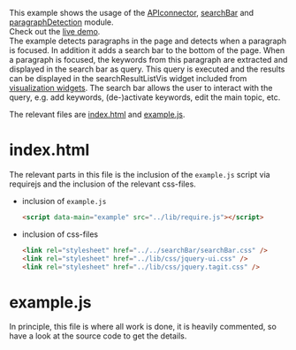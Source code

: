 This example shows the usage of the [APIconnector](../APIconnector.js), [searchBar](../searchBar/searchBar.js) and [paragraphDetection](../paragraphDetection.js) module.  
Check out the [live demo](http://rawgit.com/EEXCESS/c4/master/examples/searchBar_Paragraphs/index.html).  
The example detects paragraphs in the page and detects when a paragraph is focused. In addition it adds a search bar to the bottom of the page. When a paragraph is focused, the keywords from this paragraph are extracted and displayed in the search bar as query. This query is executed and the results can be displayed in the searchResultListVis widget included from [visualization widgets](https://github.com/EEXCESS/visualization-widgets). The search bar allows the user to interact with the query, e.g. add keywords, (de-)activate keywords, edit the main topic, etc.

The relevant files are [index.html](index.html) and [example.js](example.js).
# index.html
The relevant parts in this file is the inclusion of the `example.js` script via requirejs and the inclusion of the relevant css-files.
* inclusion of `example.js`
  ```html
  <script data-main="example" src="../lib/require.js"></script>
  ```
* inclusion of css-files
  ```html
  <link rel="stylesheet" href="../../searchBar/searchBar.css" />
  <link rel="stylesheet" href="../lib/css/jquery-ui.css" />
  <link rel="stylesheet" href="../lib/css/jquery.tagit.css" />
  ```
# example.js
In principle, this file is where all work is done, it is heavily commented, so have a look at the source code to get the details.

 